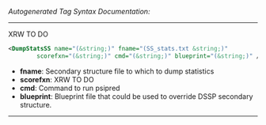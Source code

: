 <!-- THIS IS AN AUTOGENERATED FILE: Don't edit it directly, instead change the schema definition in the code itself. -->

_Autogenerated Tag Syntax Documentation:_

---
XRW TO DO

```xml
<DumpStatsSS name="(&string;)" fname="(SS_stats.txt &string;)"
        scorefxn="(&string;)" cmd="(&string;)" blueprint="(&string;)" />
```

-   **fname**: Secondary structure file to which to dump statistics
-   **scorefxn**: XRW TO DO
-   **cmd**: Command to run psipred
-   **blueprint**: Blueprint file that could be used to override DSSP secondary structure.

---
